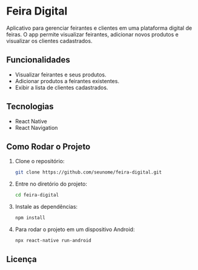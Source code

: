 # Feira Digital

Aplicativo para gerenciar feirantes e clientes em uma plataforma digital de feiras. O app permite visualizar feirantes, adicionar novos produtos e visualizar os clientes cadastrados.

## Funcionalidades

- Visualizar feirantes e seus produtos.
- Adicionar produtos a feirantes existentes.
- Exibir a lista de clientes cadastrados.

## Tecnologias

- React Native
- React Navigation

## Como Rodar o Projeto

1. Clone o repositório:

    ```bash
    git clone https://github.com/seunome/feira-digital.git
    ```

2. Entre no diretório do projeto:

    ```bash
    cd feira-digital
    ```

3. Instale as dependências:

    ```bash
    npm install
    ```

4. Para rodar o projeto em um dispositivo Android:

    ```bash
    npx react-native run-android
    ```

## Licença


